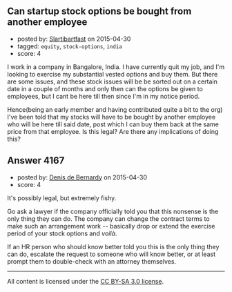 ## Can startup stock options be bought from another employee

- posted by: [Slartibartfast](https://stackexchange.com/users/1085543/slartibartfast) on 2015-04-30
- tagged: `equity`, `stock-options`, `india`
- score: 4

<p>I work in a company in Bangalore, India. I have currently quit my job, and I'm looking to exercise my substantial vested options and buy them. But there are some issues,  and these stock issues will be be sorted out on a certain date in a couple of months and only then can the options be given to employees, but I cant be here till then since I'm in my notice period. </p>

<p>Hence(being an early member and having contributed quite a bit to the org) I've been told that my stocks will have to be bought by another employee who will be here till said date, post which I can buy them back at the same price from that employee. Is this legal? Are there any implications of doing this? </p>



## Answer 4167

- posted by: [Denis de Bernardy](https://stackexchange.com/users/182468/denis-de-bernardy) on 2015-04-30
- score: 4

<p>It's possibly legal, but extremely fishy.</p>

<p>Go ask a lawyer if the company officially told you that this nonsense is the only thing they can do. The company can change the contract terms to make such an arrangement work -- basically drop or extend the exercise period of your stock options and <em>voilà</em>.</p>

<p>If an HR person who should know better told you this is the only thing they can do, escalate the request to someone who will know better, or at least prompt them to double-check with an attorney themselves.</p>




---

All content is licensed under the [CC BY-SA 3.0 license](https://creativecommons.org/licenses/by-sa/3.0/).
